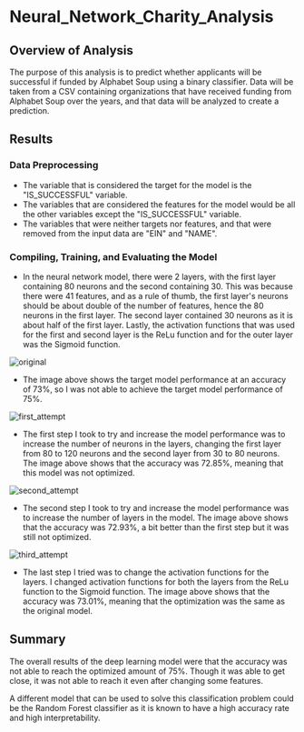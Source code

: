 # Neural_Network_Charity_Analysis

## Overview of Analysis
The purpose of this analysis is to predict whether applicants will be successful if funded by Alphabet Soup using a binary classifier. Data will be taken from a CSV containing organizations that have received funding from Alphabet Soup over the years, and that data will be analyzed to create a prediction.

## Results 

### Data Preprocessing
- The variable that is considered the target for the model is the "IS_SUCCESSFUL" variable.
- The variables that are considered the features for the model would be all the other variables except the "IS_SUCCESSFUL" variable.
- The variables that were neither targets nor features, and that were removed from the input data are "EIN" and "NAME".

### Compiling, Training, and Evaluating the Model
- In the neural network model, there were 2 layers, with the first layer containing 80 neurons and the second containing 30. This was because there were 41 features, and as a rule of thumb, the first layer's neurons should be about double of the number of features, hence the 80 neurons in the first layer. The second layer contained 30 neurons as it is about half of the first layer. Lastly, the activation functions that was used for the first and second layer is the ReLu function and for the outer layer was the Sigmoid function.

![original](https://user-images.githubusercontent.com/64383146/190311360-236d1c07-d7fb-4b03-a86d-fb0d86f7654e.png)

- The image above shows the target model performance at an accuracy of 73%, so I was not able to achieve the target model performance of 75%.

![first_attempt](https://user-images.githubusercontent.com/64383146/190313772-790bd418-a44b-403b-9760-f0114fb12009.png)

- The first step I took to try and increase the model performance was to increase the number of neurons in the layers, changing the first layer from 80 to 120 neurons and the second layer from 30 to 80 neurons. The image above shows that the accuracy was 72.85%, meaning that this model was not optimized.

![second_attempt](https://user-images.githubusercontent.com/64383146/190314691-a86a0015-cc69-41c2-866c-cbd037daa964.png)

- The second step I took to try and increase the model performance was to increase the number of layers in the model. The image above shows that the accuracy was 72.93%, a bit better than the first step but it was still not optimized.

![third_attempt](https://user-images.githubusercontent.com/64383146/190315625-cfbe3489-6126-4483-9cbf-f5f52c4f3743.png)


- The last step I tried was to change the activation functions for the layers. I changed activation functions for both the layers from the ReLu function to the Sigmoid function. The image above shows that the accuracy was 73.01%, meaning that the optimization was the same as the original model.

## Summary
The overall results of the deep learning model were that the accuracy was not able to reach the optimized amount of 75%. Though it was able to get close, it was not able to reach it even after changing some features.

A different model that can be used to solve this classification problem could be the Random Forest classifier as it is known to have a high accuracy rate and high interpretability.

